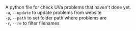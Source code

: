 A python file for check UVa problems that haven't done yet.<br>
`-u`, `--update` to update problems from website<br>
`-p`, `--path` to set folder path where problems are<br>
`-r`, `--re` to filter filenames<br>